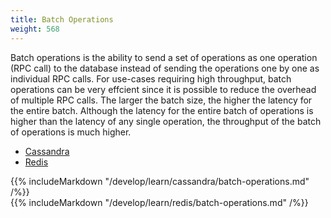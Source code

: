 ```yaml
---
title: Batch Operations
weight: 568
---
```


Batch operations is the ability to send a set of operations as one operation (RPC call) to the database instead of sending the operations one by one as individual RPC calls. For use-cases requiring high throughput, batch operations can be very effcient since it is possible to reduce the overhead of multiple RPC calls. The larger the batch size, the higher the latency for the entire batch. Although the latency for the entire batch of operations is higher than the latency of any single operation, the throughput of the batch of operations is much higher.

<ul class="nav nav-tabs nav-tabs-yb">
  <li class="active">
    <a href="#cassandra">
      <i class="icon-java-bold" aria-hidden="true"></i>
      Cassandra
    </a>
  </li>
  <li>
    <a href="#redis">
      <i class="icon-java-bold" aria-hidden="true"></i>
      Redis
    </a>
  </li>
</ul>

<div class="tab-content">
  <div id="cassandra" class="tab-pane fade in active">
    {{% includeMarkdown "/develop/learn/cassandra/batch-operations.md" /%}}
  </div>
  <div id="redis" class="tab-pane fade">
    {{% includeMarkdown "/develop/learn/redis/batch-operations.md" /%}}
  </div>
</div>
